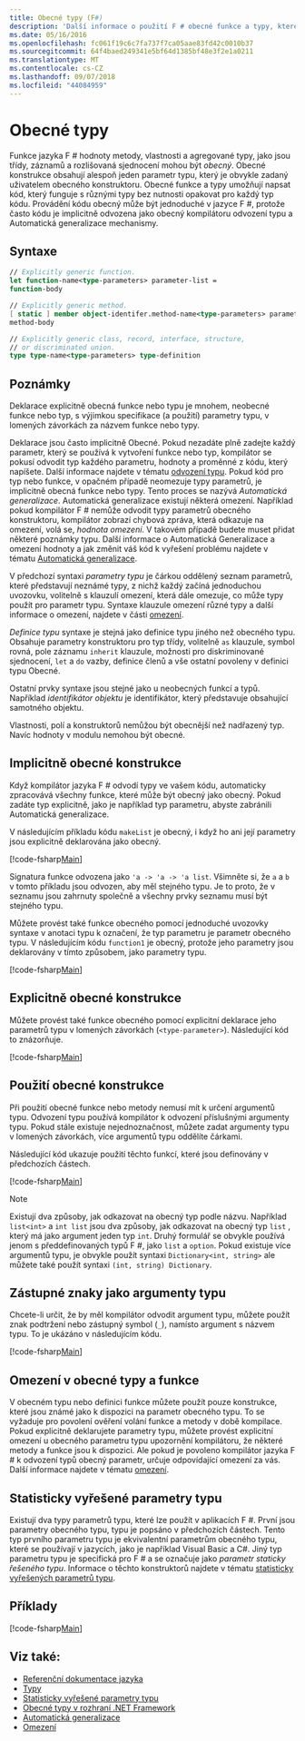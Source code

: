 ```yaml
---
title: Obecné typy (F#)
description: 'Další informace o použití F # obecné funkce a typy, které umožňují také napsat kód, který funguje s různými typy bez opakující se kód.'
ms.date: 05/16/2016
ms.openlocfilehash: fc061f19c6c7fa737f7ca05aae83fd42c0010b37
ms.sourcegitcommit: 64f4baed249341e5bf64d1385bf48e3f2e1a0211
ms.translationtype: MT
ms.contentlocale: cs-CZ
ms.lasthandoff: 09/07/2018
ms.locfileid: "44084959"
---
```

# <a name="generics"></a>Obecné typy

Funkce jazyka F # hodnoty metody, vlastnosti a agregované typy, jako jsou třídy, záznamů a rozlišovaná sjednocení mohou být *obecný*. Obecné konstrukce obsahují alespoň jeden parametr typu, který je obvykle zadaný uživatelem obecného konstruktoru. Obecné funkce a typy umožňují napsat kód, který funguje s různými typy bez nutnosti opakovat pro každý typ kódu. Provádění kódu obecný může být jednoduché v jazyce F #, protože často kódu je implicitně odvozena jako obecný kompilátoru odvození typu a Automatická generalizace mechanismy.

## <a name="syntax"></a>Syntaxe

```fsharp
// Explicitly generic function.
let function-name<type-parameters> parameter-list =
function-body

// Explicitly generic method.
[ static ] member object-identifer.method-name<type-parameters> parameter-list [ return-type ] =
method-body

// Explicitly generic class, record, interface, structure,
// or discriminated union.
type type-name<type-parameters> type-definition
```

## <a name="remarks"></a>Poznámky

Deklarace explicitně obecná funkce nebo typu je mnohem, neobecné funkce nebo typ, s výjimkou specifikace (a použití) parametry typu, v lomených závorkách za názvem funkce nebo typy.

Deklarace jsou často implicitně Obecné. Pokud nezadáte plně zadejte každý parametr, který se používá k vytvoření funkce nebo typ, kompilátor se pokusí odvodit typ každého parametru, hodnoty a proměnné z kódu, který napíšete. Další informace najdete v tématu [odvození typu](../type-inference.md). Pokud kód pro typ nebo funkce, v opačném případě neomezuje typy parametrů, je implicitně obecná funkce nebo typy. Tento proces se nazývá *Automatická generalizace*. Automatická generalizace existují některá omezení. Například pokud kompilátor F # nemůže odvodit typy parametrů obecného konstruktoru, kompilátor zobrazí chybová zpráva, která odkazuje na omezení, volá se, *hodnota omezení*. V takovém případě budete muset přidat některé poznámky typu. Další informace o Automatická Generalizace a omezení hodnoty a jak změnit váš kód k vyřešení problému najdete v tématu [Automatická generalizace](automatic-generalization.md).

V předchozí syntaxi *parametry typu* je čárkou oddělený seznam parametrů, které představují neznámé typy, z nichž každý začíná jednoduchou uvozovku, volitelně s klauzulí omezení, která dále omezuje, co může typy použít pro parametr typu. Syntaxe klauzule omezení různé typy a další informace o omezení, najdete v části [omezení](constraints.md).

*Definice typu* syntaxe je stejná jako definice typu jiného než obecného typu. Obsahuje parametry konstruktoru pro typ třídy, volitelně `as` klauzule, symbol rovná, pole záznamu `inherit` klauzule, možnosti pro diskriminované sjednocení, `let` a `do` vazby, definice členů a vše ostatní povoleny v definici typu Obecné.

Ostatní prvky syntaxe jsou stejné jako u neobecných funkcí a typů. Například *identifikátor objektu* je identifikátor, který představuje obsahující samotného objektu.

Vlastnosti, polí a konstruktorů nemůžou být obecnější než nadřazený typ. Navíc hodnoty v modulu nemohou být obecné.

## <a name="implicitly-generic-constructs"></a>Implicitně obecné konstrukce

Když kompilátor jazyka F # odvodí typy ve vašem kódu, automaticky zpracovává všechny funkce, které může být obecný jako obecný. Pokud zadáte typ explicitně, jako je například typ parametru, abyste zabránili Automatická generalizace.

V následujícím příkladu kódu `makeList` je obecný, i když ho ani její parametry jsou explicitně deklarována jako obecný.

[!code-fsharp[Main](../../../../samples/snippets/fsharp/lang-ref-1/snippet1700.fs)]

Signatura funkce odvozena jako `'a -> 'a -> 'a list`. Všimněte si, že `a` a `b` v tomto příkladu jsou odvozen, aby měl stejného typu. Je to proto, že v seznamu jsou zahrnuty společně a všechny prvky seznamu musí být stejného typu.

Můžete provést také funkce obecného pomocí jednoduché uvozovky syntaxe v anotaci typu k označení, že typ parametru je parametr obecného typu. V následujícím kódu `function1` je obecný, protože jeho parametry jsou deklarovány v tímto způsobem, jako parametry typu.

[!code-fsharp[Main](../../../../samples/snippets/fsharp/lang-ref-1/snippet1701.fs)]

## <a name="explicitly-generic-constructs"></a>Explicitně obecné konstrukce

Můžete provést také funkce obecného pomocí explicitní deklarace jeho parametrů typu v lomených závorkách (`<type-parameter>`). Následující kód to znázorňuje.

[!code-fsharp[Main](../../../../samples/snippets/fsharp/lang-ref-1/snippet1703.fs)]

## <a name="using-generic-constructs"></a>Použití obecné konstrukce

Při použití obecné funkce nebo metody nemusí mít k určení argumentů typu. Odvození typu používá kompilátor k odvození příslušnými argumenty typu. Pokud stále existuje nejednoznačnost, můžete zadat argumenty typu v lomených závorkách, více argumentů typu oddělíte čárkami.

Následující kód ukazuje použití těchto funkcí, které jsou definovány v předchozích částech.

[!code-fsharp[Main](../../../../samples/snippets/fsharp/lang-ref-1/snippet1702.fs)]

>[!NOTE]
Existují dva způsoby, jak odkazovat na obecný typ podle názvu. Například `list<int>` a `int list` jsou dva způsoby, jak odkazovat na obecný typ `list` , který má jako argument jeden typ `int`. Druhý formulář se obvykle používá jenom s předdefinovaných typů F #, jako `list` a `option`. Pokud existuje více argumentů typu, je obvykle použít syntaxi `Dictionary<int, string>` ale můžete také použít syntaxi `(int, string) Dictionary`.

## <a name="wildcards-as-type-arguments"></a>Zástupné znaky jako argumenty typu

Chcete-li určit, že by měl kompilátor odvodit argument typu, můžete použít znak podtržení nebo zástupný symbol (`_`), namísto argument s názvem typu. To je ukázáno v následujícím kódu.

[!code-fsharp[Main](../../../../samples/snippets/fsharp/lang-ref-1/snippet1704.fs)]

## <a name="constraints-in-generic-types-and-functions"></a>Omezení v obecné typy a funkce

V obecném typu nebo definici funkce můžete použít pouze konstrukce, které jsou známé jako k dispozici na parametr obecného typu. To se vyžaduje pro povolení ověření volání funkce a metody v době kompilace. Pokud explicitně deklarujete parametry typu, můžete provést explicitní omezení u obecného parametru typu upozornění kompilátoru, že některé metody a funkce jsou k dispozici. Ale pokud je povoleno kompilátor jazyka F # k odvození typů obecný parametr, určuje odpovídající omezení za vás. Další informace najdete v tématu [omezení](constraints.md).

## <a name="statically-resolved-type-parameters"></a>Statisticky vyřešené parametry typu

Existují dva typy parametrů typu, které lze použít v aplikacích F #. První jsou parametry obecného typu, typu je popsáno v předchozích částech. Tento typ prvního parametru typu je ekvivalentní parametrům obecného typu, které se používají v jazycích, jako je například Visual Basic a C#. Jiný typ parametru typu je specifická pro F # a se označuje jako *parametr staticky řešeného typu*. Informace o těchto konstruktorů najdete v tématu [statisticky vyřešených parametrů typu](statically-resolved-type-parameters.md).

## <a name="examples"></a>Příklady

[!code-fsharp[Main](../../../../samples/snippets/fsharp/lang-ref-1/snippet1705.fs)]

## <a name="see-also"></a>Viz také:

- [Referenční dokumentace jazyka](../index.md)
- [Typy](../fsharp-types.md)
- [Statisticky vyřešené parametry typu](statically-resolved-type-parameters.md)
- [Obecné typy v rozhraní .NET Framework](~/docs/standard/generics/index.md)
- [Automatická generalizace](automatic-generalization.md)
- [Omezení](constraints.md)
